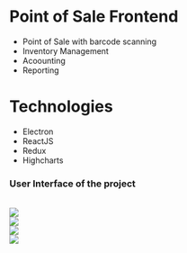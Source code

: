 # Point of Sale Frontend

- Point of Sale with barcode scanning
- Inventory Management
- Acoounting
- Reporting

# Technologies

- Electron
- ReactJS
- Redux
- Highcharts


### User Interface of the project

<br/>

<img src="https://i.imgur.com/eMUT43E.jpg" />

<br/>

<img src="https://i.imgur.com/LmUb4SG.png" />

<br/>

<img src="https://i.imgur.com/yNvS40A.png" />

<br/>

<img src="https://i.imgur.com/FulohHr.png" />




